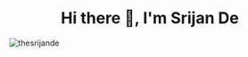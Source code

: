 <h1 align="center">Hi there 👋, I'm Srijan De</h1>
<p align="left"> <img src="https://komarev.com/ghpvc/?username=thesrijande" alt="thesrijande" /> </p>

